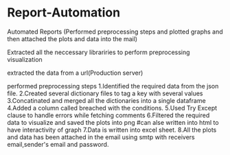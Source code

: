 # Report-Automation
Automated Reports (Performed preprocessing steps and plotted graphs and then attached the plots and data into the mail)

Extracted all the neccessary librariries to perform preprocessing visualization

extracted the data from a url(Production server)

performed preprocessing steps
  1.Identified the required data from the json file.
  2.Created several dictionary files to tag a key with several values
  3.Concatinated and merged all the dictionaries into a single dataframe
  4.Added a column called breached with the conditions.
  5.Used Try Except clause to handle errors while fetching comments
  6.Filtered the required data to visualize and saved the plots into png #can alse written into html to have interactivity of graph
  7.Data is written into excel sheet.
  8.All the plots and data has been attached in the email using smtp with receivers email,sender's email and password.
